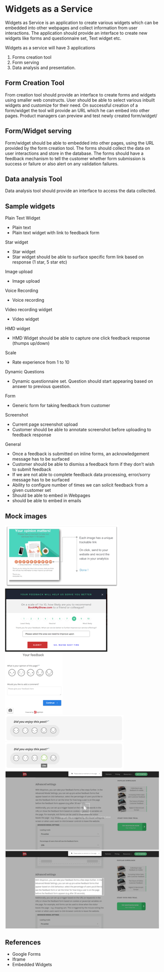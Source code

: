 # Widgets as a Service

Widgets as Service is an application to create various widgets which can be embedded into other webpages and collect information from user interactions. The application should provide an interface to create new widgets like forms and questionnaire set, Text widget etc.

Widgets as a service will have 3 applications

1. Forms creation tool
2. Form serving
3. Data analysis and presentation.

## Form Creation Tool

From creation tool should provide an interface to create forms and widgets using smaller web constructs. User should be able to select various inbuilt widgets and customize for their need. On successful creation of a form/widget the tool will provide an URL which he can embed into other pages. Product managers can preview and test newly created form/widget/

## Form/Widget serving

Form/widget should be able to embedded into other pages, using the URL provided by the form creation tool. The forms should collect the data on user interactions and store in the database. The forms should have a feedback mechanism to tell the customer whether form submission is success or failure or also alert on any validation failures.

## Data analysis Tool

Data analysis tool should provide an interface to access the data collected.

## Sample widgets

Plain Text Widget

* Plain text 
* Plain text widget with link to feedback form


Star widget

* Star widget
* Star widget should be able to surface specific form link based on response (1 star, 5 star etc)


Image upload

* Image upload

Voice Recording

* Voice recording

Video recording widget

* Video widget

HMD widget

* HMD Widget should be able to capture one click feedback response (thumps up/down)

Scale

* Rate experience from 1 to 10

Dynamic Questions

* Dynamic questionnaire set. Question should start appearing based on answer to previous question.

Form

* Generic form for taking feedback from customer

Screenshot

* Current page screenshot upload
* Customer should be able to annotate screenshot before uploading  to feedback response


General

* Once a feedback is submitted on inline forms, an acknowledgement message has to be surfaced
* Customer should be able to dismiss a feedback form if they don’t wish to submit feedback
* If we are not able to complete feedback data processing, error/sorry message has to be surfaced
* Ability to configure number of times we can solicit feedback from a given customer set
* Should be able to embed in Webpages
* should be able to embed in emails

## Mock images

![Your Opinion Matter](/img/your-opinion-matters.png)
![Scale](/img/scale.png)
![Rate](/img/rate.png)
![Rate with Title](/img/rate-with-title.png)
![Rate With title and Hint](/img/rate-with-title-hint.png)
![Screenshot select](/img/screenshot-select.png)
![Screenshot select area](/img/screenshot-select-area.png)

## References

* Google Forms
* Iframe
* Embedded Widgets

